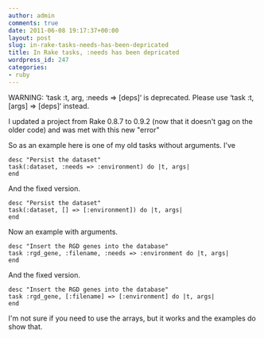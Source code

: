 ```yaml
---
author: admin
comments: true
date: 2011-06-08 19:17:37+00:00
layout: post
slug: in-rake-tasks-needs-has-been-depricated
title: In Rake tasks, :needs has been depricated
wordpress_id: 247
categories:
- ruby
---
```


WARNING: ‘task :t, arg, :needs => [deps]‘ is deprecated. Please use ‘task :t, [args] => [deps]‘ instead.



I updated a project from Rake 0.8.7 to 0.9.2 (now that it doesn't gag on the older code) and was met with this new "error"

So as an example here is one of my old tasks without arguments. I've 

    
    
    desc "Persist the dataset"
    task(:dataset, :needs => :environment) do |t, args|
    end
    



And the fixed version.

    
    
    desc "Persist the dataset"
    task(:dataset, [] => [:environment]) do |t, args|
    end
    



Now an example with arguments.



    
    
    desc "Insert the RGD genes into the database"
    task :rgd_gene, :filename, :needs => :environment do |t, args|
    end
    



And the fixed version.

    
    
    desc "Insert the RGD genes into the database"
    task :rgd_gene, [:filename] => [:environment] do |t, args|
    end
    



I'm not sure if you need to use the arrays, but it works and the examples do show that.
